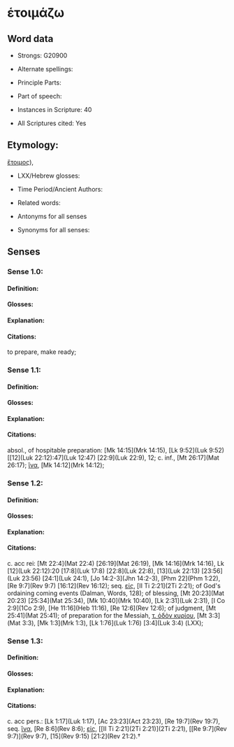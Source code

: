 # ἑτοιμάζω

<!-- Status: S2=NeedsEdits -->
<!-- Lexica used for edits:   -->

## Word data

* Strongs: G20900

* Alternate spellings:



* Principle Parts: 


* Part of speech: 


* Instances in Scripture: 40

* All Scriptures cited: Yes

## Etymology: 

[ἕτοιμος]()), 

* LXX/Hebrew glosses: 


* Time Period/Ancient Authors: 


* Related words: 

* Antonyms for all senses

* Synonyms for all senses: 


## Senses 


### Sense  1.0: 

#### Definition: 


#### Glosses:



#### Explanation:



#### Citations: 

to prepare, make ready; 

### Sense  1.1: 

#### Definition: 


#### Glosses:



#### Explanation:



#### Citations: 

absol., of hospitable preparation: [Mk 14:15](Mrk 14:15), [Lk 9:52](Luk 9:52) [[12](Luk 22:12):47](Luk 12:47) [22:9](Luk 22:9), 12; c. inf., [Mt 26:17](Mat 26:17); [ἵνα](), [Mk 14:12](Mrk 14:12); 

### Sense  1.2: 

#### Definition: 


#### Glosses:



#### Explanation:



#### Citations: 

c. acc rei: [Mt 22:4](Mat 22:4) [26:19](Mat 26:19), [Mk 14:16](Mrk 14:16), Lk [12](Luk 22:12):20 [17:8](Luk 17:8) [22:8](Luk 22:8), [13](Luk 22:13) [23:56](Luk 23:56) [24:1](Luk 24:1), [Jo 14:2-3](Jhn 14:2-3), [Phm 22](Phm 1:22), [Re 9:7](Rev 9:7) [16:12](Rev 16:12); seq. [εἰς](), [II Ti 2:21](2Ti 2:21); of God's ordaining coming events (Dalman, Words, 128); of blessing, [Mt 20:23](Mat 20:23) [25:34](Mat 25:34), [Mk 10:40](Mrk 10:40), [Lk 2:31](Luk 2:31), [I Co 2:9](1Co 2:9), [He 11:16](Heb 11:16), [Re 12:6](Rev 12:6); of judgment, [Mt 25:41](Mat 25:41); of preparation for the Messiah, [τ. ὁδὸν κυρίου](), [Mt 3:3](Mat 3:3), [Mk 1:3](Mrk 1:3), [Lk 1:76](Luk 1:76) [3:4](Luk 3:4) (LXX); 

### Sense  1.3: 

#### Definition: 


#### Glosses:



#### Explanation:



#### Citations: 

c. acc pers.: [Lk 1:17](Luk 1:17), [Ac 23:23](Act 23:23), [Re 19:7](Rev 19:7), seq. [ἵνα](), [Re 8:6](Rev 8:6); [εἰς](), [[II Ti 2:21](2Ti 2:21)](2Ti 2:21), [[Re 9:7](Rev 9:7)](Rev 9:7), [15](Rev 9:15) [21:2](Rev 21:2).†
